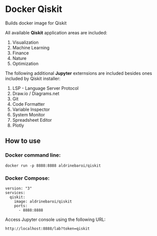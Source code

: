 # Docker Qiskit
Builds docker image for Qiskit

All available **Qiskit** application areas are included:
1. Visualization
2. Machine Learning
3. Finance
4. Nature
5. Optimization

The following additional **Jupyter** externsions are included besides ones included by Qiskit installer:
1. LSP - Language Server Protocol
2. Draw.io / Diagrams.net
3. Git
4. Code Formatter
5. Variable Inspector
6. System Monitor
7. Spreadsheet Editor
8. Plotly

## How to use

### Docker command line:

```
docker run -p 8888:8888 aldrinebaroi/qiskit
```

### Docker Compose:

```
version: "3"
services:
  qiskit:
    image: aldrinebaroi/qiskit
    ports:
      - 8888:8888
```


Access Jupyter console using the following URL:
```
http://localhost:8888/lab?token=qiskit
```
